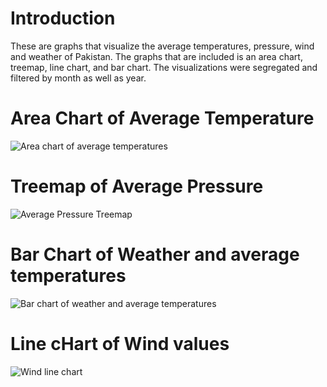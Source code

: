 # Introduction

These are graphs that visualize the average temperatures, pressure, wind and weather of Pakistan. The graphs that are included is an area chart, treemap, line chart, and bar chart. 
The visualizations were segregated and filtered by month as well as year.

# Area Chart of Average Temperature


![Area chart of average temperatures](https://github.com/ammarqureshi93/Pakistan-Climate-Islamabad-09-to-13-Data-Analysis-Project/assets/39069129/2a8e29ff-c261-4190-8bef-06f962d48fce)

# Treemap of Average Pressure


![Average Pressure Treemap](https://github.com/ammarqureshi93/Pakistan-Climate-Islamabad-09-to-13-Data-Analysis-Project/assets/39069129/a31e3661-c380-4156-a789-676b382b38d9)

# Bar Chart of Weather and average temperatures


![Bar chart of weather and average temperatures](https://github.com/ammarqureshi93/Pakistan-Climate-Islamabad-09-to-13-Data-Analysis-Project/assets/39069129/e3963a73-6a1d-4328-8f47-fdc0e16dcbbf)

# Line cHart of Wind values


![Wind line chart](https://github.com/ammarqureshi93/Pakistan-Climate-Islamabad-09-to-13-Data-Analysis-Project/assets/39069129/0b3504a7-4963-44c1-af52-9d00386a3aef)
